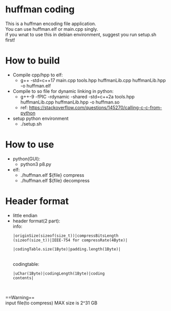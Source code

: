 huffman coding
===
This is a huffman encoding file application.<br>
You can use huffman.elf or main.cpp singly. <br>
if you wnat to use this in debian environment, suggest you run setup.sh first!<br>

# How to build
* Compile cpp/hpp to elf:
    * g++ -std=c++17 main.cpp tools.hpp huffmanLib.cpp huffmanLib.hpp -o huffman.elf
* Compile to so file for dynamic linking in python:
    * g++-9 -fPIC -rdynamic -shared -std=c++2a tools.hpp huffmanLib.cpp huffmanLib.hpp -o huffman.so
    * ref: https://stackoverflow.com/questions/145270/calling-c-c-from-python
* setup python environment
    * ./setup.sh

# How to use
* python(GUI):
    * python3 p8.py
* elf:
    * ./huffman.elf ${file} compress
    * ./huffman.elf ${file} decompress

# Header format 
 * little endian
 * header format(2 part):<br>
    info:<br>
        <pre><code>|originSize(sizeof(size_t))|compressBitsLength (sizeof(size_t))|IEEE-754 for compressRate(4Byte)|<br>
        |codingTable.size(1Byte)|padding.length(1Byte)|</code></pre><br>
    codingtable:<br>
        <pre><code>|uChar(1Byte)|codingLength(1Byte)|coding contents|</code></pre><br>

==Warning==<br>
input file(to compress) MAX size is 2^31 GB<br>